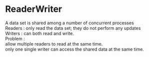 # ReaderWriter

A data set is shared among a number of concurrent processes  
Readers : only read the data set; they do not perform any updates  
Writers   : can both read and write.  
Problem :     
allow multiple readers to read at the same time.    
only one single writer can access the shared data at the same time.  
